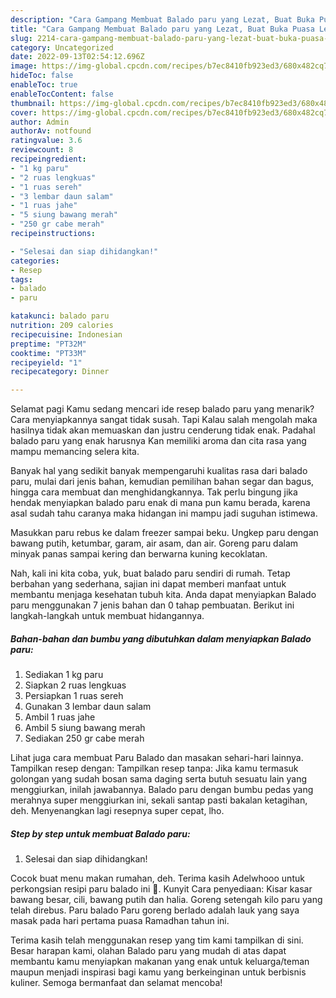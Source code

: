 ```yaml
---
description: "Cara Gampang Membuat Balado paru yang Lezat, Buat Buka Puasa Lezat"
title: "Cara Gampang Membuat Balado paru yang Lezat, Buat Buka Puasa Lezat"
slug: 2214-cara-gampang-membuat-balado-paru-yang-lezat-buat-buka-puasa-lezat
category: Uncategorized
date: 2022-09-13T02:54:12.696Z
image: https://img-global.cpcdn.com/recipes/b7ec8410fb923ed3/680x482cq70/balado-paru-foto-resep-utama.jpg
hideToc: false
enableToc: true
enableTocContent: false
thumbnail: https://img-global.cpcdn.com/recipes/b7ec8410fb923ed3/680x482cq70/balado-paru-foto-resep-utama.jpg
cover: https://img-global.cpcdn.com/recipes/b7ec8410fb923ed3/680x482cq70/balado-paru-foto-resep-utama.jpg
author: Admin
authorAv: notfound
ratingvalue: 3.6
reviewcount: 8
recipeingredient:
- "1 kg paru"
- "2 ruas lengkuas"
- "1 ruas sereh"
- "3 lembar daun salam"
- "1 ruas jahe"
- "5 siung bawang merah"
- "250 gr cabe merah"
recipeinstructions:

- "Selesai dan siap dihidangkan!"
categories:
- Resep
tags:
- balado
- paru

katakunci: balado paru 
nutrition: 209 calories
recipecuisine: Indonesian
preptime: "PT32M"
cooktime: "PT33M"
recipeyield: "1"
recipecategory: Dinner

---
```



Selamat pagi Kamu sedang mencari ide resep balado paru yang menarik? Cara menyiapkannya sangat tidak susah. Tapi Kalau salah mengolah maka hasilnya tidak akan memuaskan dan justru cenderung tidak enak. Padahal balado paru yang enak harusnya Kan memiliki aroma dan cita rasa yang mampu memancing selera kita.


Banyak hal yang sedikit banyak mempengaruhi kualitas rasa dari balado paru, mulai dari jenis bahan, kemudian pemilihan bahan segar dan bagus, hingga cara membuat dan menghidangkannya. Tak perlu bingung jika hendak menyiapkan balado paru enak di mana pun kamu berada, karena asal sudah tahu caranya maka hidangan ini mampu jadi suguhan istimewa.

Masukkan paru rebus ke dalam freezer sampai beku. Ungkep paru dengan bawang putih, ketumbar, garam, air asam, dan air. Goreng paru dalam minyak panas sampai kering dan berwarna kuning kecoklatan.


Nah, kali ini kita coba, yuk, buat balado paru sendiri di rumah. Tetap berbahan yang sederhana, sajian ini dapat memberi manfaat untuk membantu menjaga kesehatan tubuh kita. Anda dapat menyiapkan Balado paru menggunakan 7 jenis bahan dan 0 tahap pembuatan. Berikut ini langkah-langkah untuk membuat hidangannya.

<!--inarticleads1-->

##### Bahan-bahan dan bumbu yang dibutuhkan dalam menyiapkan Balado paru:

1. Sediakan 1 kg paru
1. Siapkan 2 ruas lengkuas
1. Persiapkan 1 ruas sereh
1. Gunakan 3 lembar daun salam
1. Ambil 1 ruas jahe
1. Ambil 5 siung bawang merah
1. Sediakan 250 gr cabe merah


Lihat juga cara membuat Paru Balado dan masakan sehari-hari lainnya. Tampilkan resep dengan: Tampilkan resep tanpa: Jika kamu termasuk golongan yang sudah bosan sama daging serta butuh sesuatu lain yang menggiurkan, inilah jawabannya. Balado paru dengan bumbu pedas yang merahnya super menggiurkan ini, sekali santap pasti bakalan ketagihan, deh. Menyenangkan lagi resepnya super cepat, lho. 

<!--inarticleads2-->

##### Step by step untuk membuat Balado paru:


1. Selesai dan siap dihidangkan!

Cocok buat menu makan rumahan, deh. Terima kasih Adelwhooo untuk perkongsian resipi paru balado ini 🙂. Kunyit Cara penyediaan: Kisar kasar bawang besar, cili, bawang putih dan halia. Goreng setengah kilo paru yang telah direbus. Paru balado Paru goreng berlado adalah lauk yang saya masak pada hari pertama puasa Ramadhan tahun ini. 

Terima kasih telah menggunakan resep yang tim kami tampilkan di sini. Besar harapan kami, olahan Balado paru yang mudah di atas dapat membantu kamu menyiapkan makanan yang enak untuk keluarga/teman maupun menjadi inspirasi bagi kamu yang berkeinginan untuk berbisnis kuliner. Semoga bermanfaat dan selamat mencoba!
